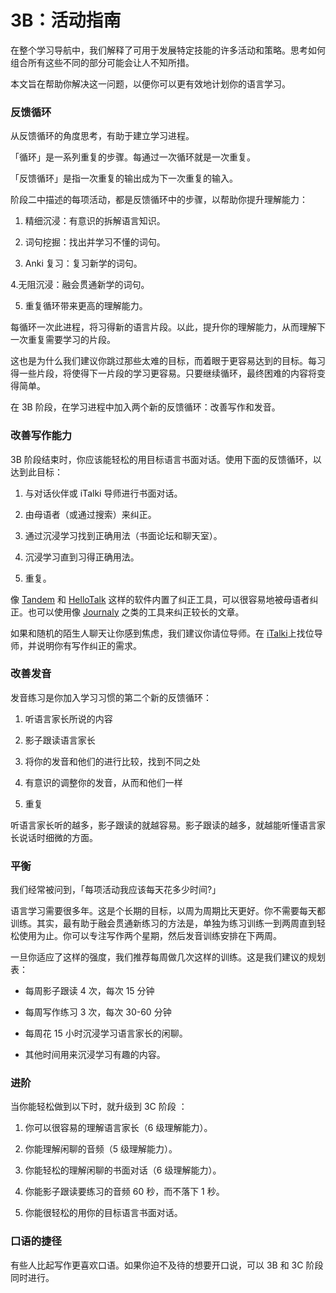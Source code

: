 # 3B：活动指南

在整个学习导航中，我们解释了可用于发展特定技能的许多活动和策略。思考如何组合所有这些不同的部分可能会让人不知所措。

本文旨在帮助你解决这一问题，以便你可以更有效地计划你的语言学习。

### 反馈循环

从反馈循环的角度思考，有助于建立学习进程。

「循环」是一系列重复的步骤。每通过一次循环就是一次重复。

「反馈循环」是指一次重复的输出成为下一次重复的输入。

阶段二中描述的每项活动，都是反馈循环中的步骤，以帮助你提升理解能力：

1. 精细沉浸：有意识的拆解语言知识。

2. 词句挖掘：找出并学习不懂的词句。

3. Anki 复习：复习新学的词句。

4.无阻沉浸：融会贯通新学的词句。

5. 重复循环带来更高的理解能力。

每循环一次此进程，将习得新的语言片段。以此，提升你的理解能力，从而理解下一次重复需要学习的片段。

这也是为什么我们建议你跳过那些太难的目标，而着眼于更容易达到的目标。每习得一些片段，将使得下一片段的学习更容易。只要继续循环，最终困难的内容将变得简单。

在 3B 阶段，在学习进程中加入两个新的反馈循环：改善写作和发音。

### 改善写作能力

3B 阶段结束时，你应该能轻松的用目标语言书面对话。使用下面的反馈循环，以达到此目标：

1. 与对话伙伴或 iTalki 导师进行书面对话。

2. 由母语者（或通过搜索）来纠正。

4. 通过沉浸学习找到正确用法（书面论坛和聊天室）。

4. 沉浸学习直到习得正确用法。

5. 重复。

像 [Tandem](https://www.tandem.net/) 和 [HelloTalk](https://brc.hellotalk.com/refold) 这样的软件内置了纠正工具，可以很容易地被母语者纠正。也可以使用像 [Journaly](http://journaly.com/) 之类的工具来纠正较长的文章。

如果和随机的陌生人聊天让你感到焦虑，我们建议你请位导师。在 [iTalki](http://go.italki.com/refold)上找位导师，并说明你有写作纠正的需求。

### 改善发音

发音练习是你加入学习习惯的第二个新的反馈循环：

1. 听语言家长所说的内容

2. 影子跟读语言家长

3. 将你的发音和他们的进行比较，找到不同之处

4. 有意识的调整你的发音，从而和他们一样

5. 重复

听语言家长听的越多，影子跟读的就越容易。影子跟读的越多，就越能听懂语言家长说话时细微的方面。

### 平衡

我们经常被问到，「每项活动我应该每天花多少时间?」

语言学习需要很多年。这是个长期的目标，以周为周期比天更好。你不需要每天都训练。其实，最有助于融会贯通新练习的方法是，单独为练习训练一到两周直到轻松使用为止。你可以专注写作两个星期，然后发音训练安排在下两周。

一旦你适应了这样的强度，我们推荐每周做几次这样的训练。这是我们建议的规划表：

- 每周影子跟读 4 次，每次 15 分钟

- 每周写作练习 3 次，每次 30-60 分钟

- 每周花 15 小时沉浸学习语言家长的闲聊。

- 其他时间用来沉浸学习有趣的内容。

### 进阶

当你能轻松做到以下时，就升级到 3C 阶段 ：

1. 你可以很容易的理解语言家长（6 级理解能力）。

2. 你能理解闲聊的音频（5 级理解能力）。

3. 你能轻松的理解闲聊的书面对话（6 级理解能力）。

4. 你能影子跟读要练习的音频 60 秒，而不落下 1 秒。

5. 你能很轻松的用你的目标语言书面对话。

### 口语的捷径

有些人比起写作更喜欢口语。如果你迫不及待的想要开口说，可以 3B 和 3C 阶段同时进行。